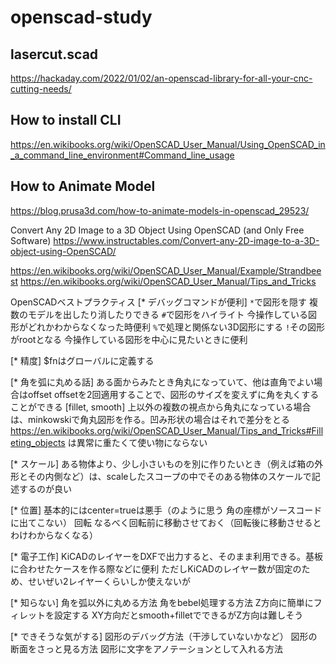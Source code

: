 # openscad-study

## lasercut.scad
https://hackaday.com/2022/01/02/an-openscad-library-for-all-your-cnc-cutting-needs/

## How to install CLI
https://en.wikibooks.org/wiki/OpenSCAD_User_Manual/Using_OpenSCAD_in_a_command_line_environment#Command_line_usage


## How to Animate Model
https://blog.prusa3d.com/how-to-animate-models-in-openscad_29523/


Convert Any 2D Image to a 3D Object Using OpenSCAD (and Only Free Software)
https://www.instructables.com/Convert-any-2D-image-to-a-3D-object-using-OpenSCAD/


https://en.wikibooks.org/wiki/OpenSCAD_User_Manual/Example/Strandbeest
https://en.wikibooks.org/wiki/OpenSCAD_User_Manual/Tips_and_Tricks


OpenSCADベストプラクティス
[* デバッグコマンドが便利]
	`*`で図形を隠す
		複数のモデルを出したり消したりできる
	`#`で図形をハイライト
		今操作している図形がどれかわからなくなった時便利
	`%`で処理と関係ない3D図形にする
	`!`その図形がrootとなる
		今操作している図形を中心に見たいときに便利

[* 精度]
	$fnはグローバルに定義する

[* 角を弧に丸める話]
	ある面からみたとき角丸になっていて、他は直角でよい場合はoffset
		offsetを2回適用することで、図形のサイズを変えずに角を丸くすることができる [fillet, smooth]
	上以外の複数の視点から角丸になっている場合は、minkowskiで角丸図形を作る。凹み形状の場合はそれで差分をとる
	https://en.wikibooks.org/wiki/OpenSCAD_User_Manual/Tips_and_Tricks#Filleting_objects は異常に重たくて使い物にならない

[* スケール]
	ある物体より、少し小さいものを別に作りたいとき（例えば箱の外形とその内側など）は、scaleしたスコープの中でそのある物体のスケールで記述するのが良い

[* 位置]
	基本的にはcenter=trueは悪手（のように思う 角の座標がソースコードに出てこない）
回転
	なるべく回転前に移動させておく（回転後に移動させるとわけわからなくなる）

[* 電子工作]
	KiCADのレイヤーをDXFで出力すると、そのまま利用できる。基板に合わせたケースを作る際などに便利
		ただしKiCADのレイヤー数が固定のため、せいぜい2レイヤーくらいしか使えないが

[* 知らない]
	角を弧以外に丸める方法
	角をbebel処理する方法
	Z方向に簡単にフィレットを設定する
		XY方向だとsmooth+filletでできるがZ方向は難しそう

[* できそうな気がする]
	図形のデバッグ方法（干渉していないかなど）
	図形の断面をさっと見る方法
	図形に文字をアノテーションとして入れる方法